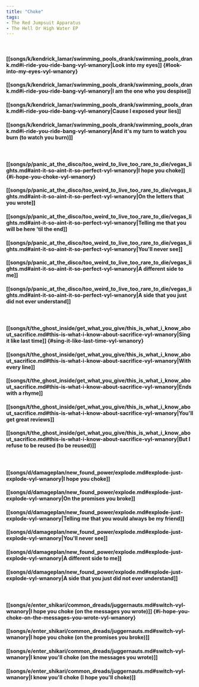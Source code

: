 ```yaml
---
title: "Choke"
tags:
- The Red Jumpsuit Apparatus
- The Hell Or High Water EP
---
```

&nbsp;
#### [[songs/k/kendrick_lamar/swimming_pools_drank/swimming_pools_drank.md#i-ride-you-ride-bang-vyl-wnanory|Look into my eyes]] {#look-into-my-eyes-vyl-wnanory}
#### [[songs/k/kendrick_lamar/swimming_pools_drank/swimming_pools_drank.md#i-ride-you-ride-bang-vyl-wnanory|I am the one who you despise]]
#### [[songs/k/kendrick_lamar/swimming_pools_drank/swimming_pools_drank.md#i-ride-you-ride-bang-vyl-wnanory|Cause I exposed your lies]]
#### [[songs/k/kendrick_lamar/swimming_pools_drank/swimming_pools_drank.md#i-ride-you-ride-bang-vyl-wnanory|And it's my turn to watch you burn (to watch you burn)]]
&nbsp;
#### [[songs/p/panic_at_the_disco/too_weird_to_live_too_rare_to_die/vegas_lights.md#aint-it-so-aint-it-so-perfect-vyl-wnanory|I hope you choke]] {#i-hope-you-choke-vyl-wnanory}
#### [[songs/p/panic_at_the_disco/too_weird_to_live_too_rare_to_die/vegas_lights.md#aint-it-so-aint-it-so-perfect-vyl-wnanory|On the letters that you wrote]]
#### [[songs/p/panic_at_the_disco/too_weird_to_live_too_rare_to_die/vegas_lights.md#aint-it-so-aint-it-so-perfect-vyl-wnanory|Telling me that you will be here 'til the end]]
#### [[songs/p/panic_at_the_disco/too_weird_to_live_too_rare_to_die/vegas_lights.md#aint-it-so-aint-it-so-perfect-vyl-wnanory|You'll never see]]
#### [[songs/p/panic_at_the_disco/too_weird_to_live_too_rare_to_die/vegas_lights.md#aint-it-so-aint-it-so-perfect-vyl-wnanory|A different side to me]]
#### [[songs/p/panic_at_the_disco/too_weird_to_live_too_rare_to_die/vegas_lights.md#aint-it-so-aint-it-so-perfect-vyl-wnanory|A side that you just did not ever understand]]
&nbsp;
#### [[songs/t/the_ghost_inside/get_what_you_give/this_is_what_i_know_about_sacrifice.md#this-is-what-i-know-about-sacrifice-vyl-wnanory|Sing it like last time]] {#sing-it-like-last-time-vyl-wnanory}
#### [[songs/t/the_ghost_inside/get_what_you_give/this_is_what_i_know_about_sacrifice.md#this-is-what-i-know-about-sacrifice-vyl-wnanory|With every line]]
#### [[songs/t/the_ghost_inside/get_what_you_give/this_is_what_i_know_about_sacrifice.md#this-is-what-i-know-about-sacrifice-vyl-wnanory|Ends with a rhyme]]
#### [[songs/t/the_ghost_inside/get_what_you_give/this_is_what_i_know_about_sacrifice.md#this-is-what-i-know-about-sacrifice-vyl-wnanory|You'll get great reviews]]
#### [[songs/t/the_ghost_inside/get_what_you_give/this_is_what_i_know_about_sacrifice.md#this-is-what-i-know-about-sacrifice-vyl-wnanory|But I refuse to be reused (to be reused)]]
&nbsp;
#### [[songs/d/damageplan/new_found_power/explode.md#explode-just-explode-vyl-wnanory|I hope you choke]]
#### [[songs/d/damageplan/new_found_power/explode.md#explode-just-explode-vyl-wnanory|On the promises you broke]]
#### [[songs/d/damageplan/new_found_power/explode.md#explode-just-explode-vyl-wnanory|Telling me that you would always be my friend]]
#### [[songs/d/damageplan/new_found_power/explode.md#explode-just-explode-vyl-wnanory|You'll never see]]
#### [[songs/d/damageplan/new_found_power/explode.md#explode-just-explode-vyl-wnanory|A different side to me]]
#### [[songs/d/damageplan/new_found_power/explode.md#explode-just-explode-vyl-wnanory|A side that you just did not ever understand]]
&nbsp;
#### [[songs/e/enter_shikari/common_dreads/juggernauts.md#switch-vyl-wnanory|I hope you choke (on the messages you wrote)]] {#i-hope-you-choke-on-the-messages-you-wrote-vyl-wnanory}
#### [[songs/e/enter_shikari/common_dreads/juggernauts.md#switch-vyl-wnanory|I hope you choke (on the promises you broke)]]
#### [[songs/e/enter_shikari/common_dreads/juggernauts.md#switch-vyl-wnanory|I know you'll choke (on the messages you wrote)]]
#### [[songs/e/enter_shikari/common_dreads/juggernauts.md#switch-vyl-wnanory|I know you'll choke (I hope you'll choke)]]
